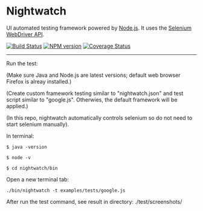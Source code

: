 # Nightwatch

UI automated testing framework powered by [Node.js](http://nodejs.org/). It uses the [Selenium WebDriver API](https://code.google.com/p/selenium/wiki/JsonWireProtocol).

[![Build Status](https://travis-ci.org/nightwatchjs/nightwatch.svg?branch=master)](https://travis-ci.org/nightwatchjs/nightwatch) [![NPM version](https://badge.fury.io/js/nightwatch.png)](http://badge.fury.io/js/nightwatch) [![Coverage Status](https://coveralls.io/repos/nightwatchjs/nightwatch/badge.svg?branch=master&service=github)](https://coveralls.io/github/nightwatchjs/nightwatch?branch=master)

***

Run the test:

(Make sure Java and Node.js are latest versions; default web browser Firefox is alreay installed.)

(Create custom framework testing similar to "nightwatch.json" and test script similar to "google.js". Otherwies, the default framework will be applied.)

(In this repo, nightwatch automatically controls selenium so do not need to start selenium manually).

In terminal:

	$ java -version 
	
	$ node -v 
	
	$ cd nightwatch/bin
		
Open a new terminal tab:

	./bin/nightwatch -t examples/tests/google.js
	
After run the test command, see result in directory: ./test/screenshots/

